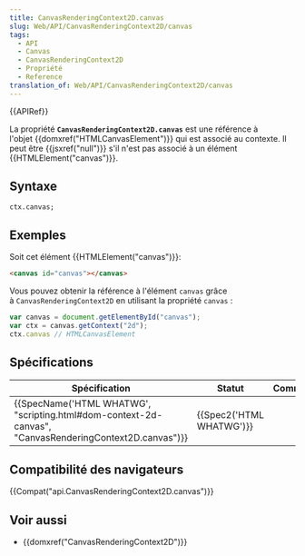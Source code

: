 ```yaml
---
title: CanvasRenderingContext2D.canvas
slug: Web/API/CanvasRenderingContext2D/canvas
tags:
  - API
  - Canvas
  - CanvasRenderingContext2D
  - Propriété
  - Reference
translation_of: Web/API/CanvasRenderingContext2D/canvas
---
```

{{APIRef}}

La propriété **`CanvasRenderingContext2D.canvas`** est une référence à l'objet {{domxref("HTMLCanvasElement")}} qui est associé au contexte. Il peut être {{jsxref("null")}} s'il n'est pas associé à un élément {{HTMLElement("canvas")}}.

## Syntaxe

    ctx.canvas;

## Exemples

Soit cet élément {{HTMLElement("canvas")}}:

```html
<canvas id="canvas"></canvas>
```

Vous pouvez obtenir la référence à l'élément `canvas` grâce à `CanvasRenderingContext2D` en utilisant la propriété `canvas` :

```js
var canvas = document.getElementById("canvas");
var ctx = canvas.getContext("2d");
ctx.canvas // HTMLCanvasElement
```

## Spécifications

| Spécification                                                                                                                            | Statut                           | Commentaire |
| ---------------------------------------------------------------------------------------------------------------------------------------- | -------------------------------- | ----------- |
| {{SpecName('HTML WHATWG', "scripting.html#dom-context-2d-canvas", "CanvasRenderingContext2D.canvas")}} | {{Spec2('HTML WHATWG')}} |             |

## Compatibilité des navigateurs

{{Compat("api.CanvasRenderingContext2D.canvas")}}

## Voir aussi

- {{domxref("CanvasRenderingContext2D")}}
